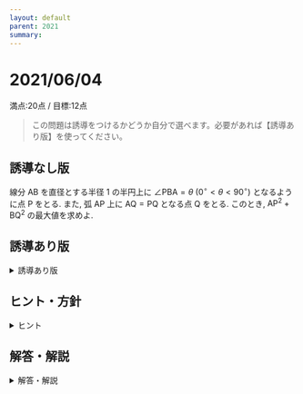 ```yaml
---
layout: default
parent: 2021
summary: 
---
```


# 2021/06/04

満点:20点 / 目標:12点

> この問題は誘導をつけるかどうか自分で選べます。必要があれば【誘導あり版】を使ってください。

## 誘導なし版

線分 $\mathrm{AB}$ を直径とする半径 $1$ の半円上に $\angle \mathrm{PBA} = \theta \ (0^\circ<\theta<90^\circ)$ となるように点 $\mathrm{P}$ をとる. また, 弧 $\mathrm{AP}$ 上に $\mathrm{AQ}=\mathrm{PQ}$ となる点 $\mathrm{Q}$ をとる. このとき, $\mathrm{AP}^2+\mathrm{BQ}^2$ の最大値を求めよ.

<div style="page-break-before:always"></div>

## 誘導あり版

<details markdown="1">
<summary>誘導あり版</summary>

一般角 $\alpha$, $\beta$ に対して, 以下の**加法定理**が成り立つ.
$$\cos(\alpha + \beta) = \cos \alpha \cos \beta - \sin \alpha \sin \beta$$

(1) 加法定理を参考にして, $\cos 2 \theta$ を $\cos \theta$ を用いて表せ.

(2) (1) の結果を利用して, $\cos^2 \dfrac{1}{2}\theta$ を $\cos \theta$ を用いて表せ.

線分 $\mathrm{AB}$ を直径とする半径 $1$ の半円上に $\angle \mathrm{PBA} = \theta \ (0^\circ<\theta<90^\circ)$ となるように点 $\mathrm{P}$ をとる. また, 弧 $\mathrm{AP}$ 上に $\mathrm{AQ}=\mathrm{PQ}$ となる点 $\mathrm{Q}$ をとる.

(3) 線分 $\mathrm{AP}$, $\mathrm{BQ}$ の長さをそれぞれ $\theta$ を用いて表せ.

(4) $\mathrm{AP}^2+\mathrm{BQ}^2$ の最大値を求めよ.

</details>

## ヒント・方針

<details markdown="1">
<summary>ヒント</summary>

- (1) (2) **2倍角の公式**, **半角の公式** 
    - 黄チャートIIB p212
- (3) まず図を描く. 直角三角形に着目する.
- (4) 三角比を統一する. 変数を置換するときは変域に注意.
    - 黄チャートIA 例題116

</details>

<div style="page-break-before:always"></div>

## 解答・解説

<details markdown="1">
<summary>解答・解説</summary>

一見図形の問題のように見えますが, 実は2次関数の最大・最小を求める問題です. 結構頑張って書いてくれましたが, 本来の出題意図である2次関数へ帰着させる部分までいけなかったものがありました.

> 文字を置換したら、必ず変域を確認する

今回は $\cos \theta = t$ のように置換することになりますが, $0^\circ < \theta < 90^\circ$ の制限から $0 < \cos \theta < 1$ ですから, $0 < t < 1$ の範囲で2次関数を処理することになります.

### 加法定理

数学II「三角関数」で学習する高校数学最重要定理です. 2つの角を加減したときの三角関数の値が, それぞれの角の三角関数の値から求まります.
ベクトルを用いると比較的簡素に証明ができます.

</details>